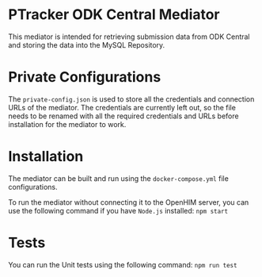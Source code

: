 # PTracker ODK Central Mediator
This mediator is intended for retrieving submission data from ODK Central and  storing the data into the MySQL Repository.

# Private Configurations
The `private-config.json` is used to store all the credentials and connection URLs of the mediator. The credentials are currently left out, so the file needs to be renamed with all the required credentials and URLs before installation for the mediator to work.

# Installation
The mediator can be built and run using the `docker-compose.yml` file configurations.

To run the mediator without connecting it to the OpenHIM server, you can use the following command if you have `Node.js` installed:
```npm start```

# Tests
You can run the Unit tests using the following command:
```npm run test```
